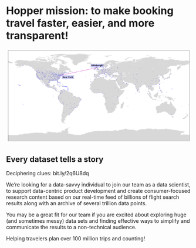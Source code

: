 # Hopper mission: to make booking travel faster, easier, and more transparent!

![test](https://github.com/yl131/Hopper/blob/master/hopper_results.png?raw=true)

## Every dataset tells a story

Deciphering clues: bit.ly/2q6U8dq

We’re looking for a data-savvy individual to join our team as a data scientist, to support data-centric product development and create consumer-focused research content based on our real-time feed of billions of flight search results along with an archive of several trillion data points.

You may be a great fit for our team if you are excited about exploring huge (and sometimes messy) data sets and finding effective ways to simplify and communicate the results to a non-technical audience.

Helping travelers plan over 100 million trips and counting!

